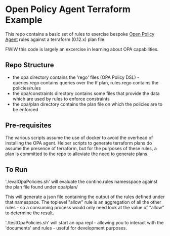 # Open Policy Agent Terraform Example

This repo contains a basic set of rules to exercise bespoke [Open Policy Agent](https://www.openpolicyagent.org/) rules against a terraform (0.12.x) plan file.

FWIW this code is largely an excercise in learning about OPA capabilities.

## Repo Structure

- the opa directory contains the 'rego' files (OPA Policy DSL) - queries.rego contains queries over the tf plan, rules.rego contains the policies/rules
- the opa/constraints directory contains some files that provide the data which are used by rules to enforce constraints
- the opa/plan directory contains the plan file on which the policies are to be enforced

## Pre-requisites

The various scripts assume the use of docker to avoid the overhead of installing the OPA agent. Helper scripts to generate terraform plans do assume the presence of terraform, but for the purposes of these rules, a plan is committed to the repo to alleviate the need to generate plans.

## To Run

'./evalOpaPolicies.sh' will evaluate the contino.rules namesspace against the plan file found under opa/plan/

This will generate a json file containing the output of the rules defined under that namespace. The toplevel "allow" rule is an aggregation of all the other rules - so a consuming process would only need look at the value of "allow" to determine the result.

'./testOpaPolicies.sh' will start an opa repl - allowing you to interact with the 'documents' and rules - useful for development purposes.
